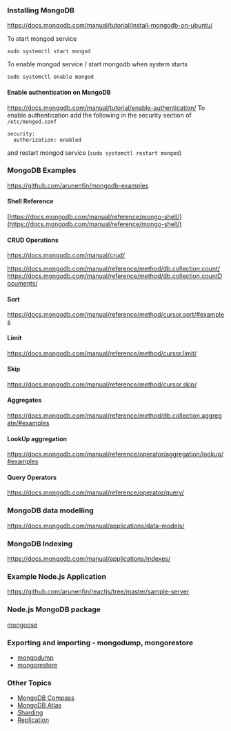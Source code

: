 
### Installing MongoDB
https://docs.mongodb.com/manual/tutorial/install-mongodb-on-ubuntu/

To start mongod service

    sudo systemctl start mongod

To enable mongod service / start mongodb when system starts

    sudo systemctl enable mongod

#### Enable authentication on MongoDB
https://docs.mongodb.com/manual/tutorial/enable-authentication/
To enable authentication add the following in the security section of `/etc/mongod.conf`
```
security:
  authorization: enabled
```
and restart mongod service (`sudo systemctl restart mongod`)
### MongoDB Examples
https://github.com/arunenfin/mongodb-examples
#### Shell Reference
[https://docs.mongodb.com/manual/reference/mongo-shell/](https://docs.mongodb.com/manual/reference/mongo-shell/)
#### CRUD Operations
https://docs.mongodb.com/manual/crud/

https://docs.mongodb.com/manual/reference/method/db.collection.count/
https://docs.mongodb.com/manual/reference/method/db.collection.countDocuments/

#### Sort
https://docs.mongodb.com/manual/reference/method/cursor.sort/#examples

#### Limit
https://docs.mongodb.com/manual/reference/method/cursor.limit/

#### Skip
https://docs.mongodb.com/manual/reference/method/cursor.skip/

#### Aggregates
https://docs.mongodb.com/manual/reference/method/db.collection.aggregate/#examples

#### LookUp aggregation
https://docs.mongodb.com/manual/reference/operator/aggregation/lookup/#examples
#### Query Operators
https://docs.mongodb.com/manual/reference/operator/query/




### MongoDB data modelling
https://docs.mongodb.com/manual/applications/data-models/

### MongoDB Indexing
https://docs.mongodb.com/manual/applications/indexes/

### Example Node.js Application
https://github.com/arunenfin/reactjs/tree/master/sample-server
### Node.js MongoDB package
[mongoose](https://mongoosejs.com/)
### Exporting and importing - mongodump, mongorestore
- [mongodump](https://docs.mongodb.com/manual/reference/program/mongodump/#examples)
- [mongorestore](https://docs.mongodb.com/manual/reference/program/mongorestore/#examples)
### Other Topics
- [MongoDB Compass](https://www.mongodb.com/download-center/compass)
- [MongoDB Atlas](https://www.mongodb.com/cloud/atlas)
- [Sharding](https://docs.mongodb.com/manual/sharding/)
- [Replication](https://docs.mongodb.com/manual/replication/)
